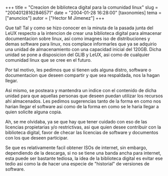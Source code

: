 +++
title = "Creacion de biblioteca digital para la comunidad linux"
slug = "20040128162846571"
date = "2004-01-28 16:28:00"
[taxonomies]
tema = ["anuncios"]
autor = ["Hector M Jimenez"]
+++

Que tal! Tal y como se hizo conocer en la minuta de la pasada junta del
LeUX respecto a la intencion de crear una biblioteca digital para
almacenar documentacion sobre linux, así como imagnes iso de
distribuciones y demas software para linux, nos complace informarles que
ya se adquirio una unidad de almacenamiento con una capacidad inicial
del 120GB. Dicha unidad se pone a disposicion del GLIB y LeUX, asi como
de cualquier comunidad linux que se cree en el futuro.

<!-- more -->
Por tal motivo, les pedimos que si tienen uds alguna distro, software o
documentacion que deseen compartir y que sea respaldada, nos la hagan
llegar.

Asi mismo, se posteara y mantendra un indice con el contenido de dicha
unidad para que aquellas personas que deseen puedan utilizar los
recursos ahi almacenados. Les pedimos sugerencias tanto de la forma en
como nos harian llegar el software asi como de la forma en como se le
haria llegar a quien solicite alguna copia.

Ah, se me olvidaba, ya se que hay que tener cuidado con eso de las
licencias propietarias y/o restrictivas, asi que quien desee contribuir
con la biblioteca digital, favor de checar las licencias de software y
documentos con los que deseen participar.

Se que es relativamente facil obtener ISOs de internet, sin embargo,
dependiendo de la descarga, si no se tiene una banda ancha para
internet, esta puede ser bastante tediosa, la idea de la biblioteca
digital es evitar ese tedio asi como la de hacer una especie de
&quot;historial&quot; de versiones de software.

